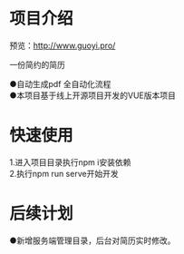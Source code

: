 # 项目介绍 

  预览：http://www.guoyi.pro/

一份简约的简历 

  ●自动生成pdf 全自动化流程 <br>
  ●本项目基于线上开源项目开发的VUE版本项目

# 快速使用
  1.进入项目目录执行npm i安装依赖 <br>
  2.执行npm run serve开始开发
 
# 后续计划

  ●新增服务端管理目录，后台对简历实时修改。
